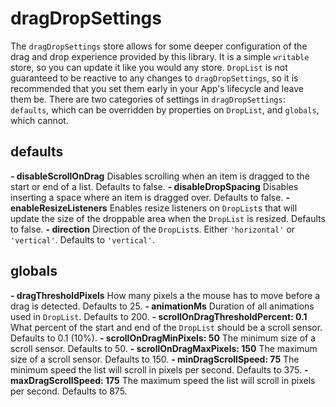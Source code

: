 # dragDropSettings

The `dragDropSettings` store allows for some deeper configuration of the drag and drop experience provided by this library. It is a simple `writable` store, so you can update it like you would any store. `DropList` is not guaranteed to be reactive to any changes to `dragDropSettings`, so it is recommended that you set them early in your App's lifecycle and leave them be. There are two categories of settings in `dragDropSettings`: `defaults`, which can be overridden by properties on `DropList`, and `globals`, which cannot.

## defaults

**- disableScrollOnDrag**
Disables scrolling when an item is dragged to the start or end of a list. Defaults to false.
**- disableDropSpacing**
Disables inserting a space where an item is dragged over. Defaults to false.
**- enableResizeListeners**
Enables resize listeners on `DropList`s that will update the size of the droppable area when the `DropList` is resized. Defaults to false. 
**- direction**
Direction of the `DropList`s. Either `'horizontal'` or `'vertical'`. Defaults to `'vertical'`.

## globals

**- dragThresholdPixels**
How many pixels a the mouse has to move before a drag is detected. Defaults to 25.
**- animationMs**
Duration of all animations used in `DropList`. Defaults to 200.
**- scrollOnDragThresholdPercent: 0.1**
What percent of the start and end of the `DropList` should be a scroll sensor. Defaults to 0.1 (10%).
**- scrollOnDragMinPixels: 50**
The minimum size of a scroll sensor. Defaults to 50.
**- scrollOnDragMaxPixels: 150**
The maximum size of a scroll sensor. Defaults to 150.
**- minDragScrollSpeed: 75**
The minimum speed the list will scroll in pixels per second. Defaults to 375.
**- maxDragScrollSpeed: 175**
The maximum speed the list will scroll in pixels per second. Defaults to 875.
